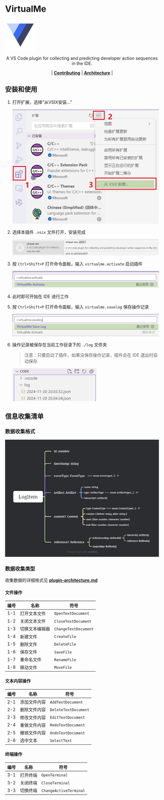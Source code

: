# VirtualMe

![](./res/img/icon-s.png)

<center>A VS Code plugin for collecting and predicting developer action sequences in the IDE.</center>

<p align="center">
| <a href="./res/docs/contributing.md"><b>Contributing</b></a> | <a href="./res/docs/plugin-architecture.md"><b>Architecture</b></a> |
</p>

## 安装和使用

1. 打开扩展，选择“从VSIX安装...”

   ![img01](./res/img/guide/01.png)

2. 选择本插件 `.vsix` 文件打开，安装完成

   ![img02](./res/img/guide/02.png)

3. 按 `Ctrl+Shift+P` 打开命令面板，输入 `virtualme.activate` 启动插件

   ![img03](./res/img/guide/03.png)

4. 此时即可开始在 IDE 进行工作

5. 按 `Ctrl+Shift+P` 打开命令面板，输入 `virtualme.savelog` 保存操作记录

   ![img04](./res/img/guide/04.png)

6. 操作记录被保存在当前工作目录下的 `./log` 文件夹

   > 注意：只要启动了插件，如果没保存操作记录，插件会在 IDE 退出时自动保存

   ![img05](./res/img/guide/05.png)

## 信息收集清单

### 数据收集格式

![](./res/raw/log-item-surface.png)

### 数据收集类型

收集数据的详细格式见 [**plugin-architecture.md**](./res/docs/plugin-architecture.md)

#### 文件操作

| 编号 | 名称           | 符号                 |
| ---- | -------------- | -------------------- |
| 1-1  | 打开文本文件   | `OpenTextDocument`   |
| 1-2  | 关闭文本文件   | `CloseTextDocument`  |
| 1-3  | 切换文本编辑器 | `ChangeTextDocument` |
| 1-4  | 新建文件       | `CreateFile`         |
| 1-5  | 删除文件       | `DeleteFile`         |
| 1-6  | 保存文件       | `SaveFile`           |
| 1-7  | 重命名文件     | `RenameFile`         |
| 1-8  | 移动文件       | `MoveFile`           |

#### 文本内容操作

| 编号 | 名称         | 符号                 |
| ---- | ------------ | -------------------- |
| 2-1  | 添加文件内容 | `AddTextDocument`    |
| 2-2  | 删除文件内容 | `DeleteTextDocument` |
| 2-3  | 修改文件内容 | `EditTextDocument`   |
| 2-4  | 重做文件内容 | `RedoTextDocument`   |
| 2-5  | 撤销文件内容 | `UndoTextDocument`   |
| 2-6  | 选中文本     | `SelectText`         |

#### 终端操作

| 编号 | 名称     | 符号                   |
| ---- | -------- | ---------------------- |
| 3-1  | 打开终端 | `OpenTerminal`         |
| 3-2  | 关闭终端 | `CloseTerminal`        |
| 3-3  | 切换终端 | `ChangeActiveTerminal` |
